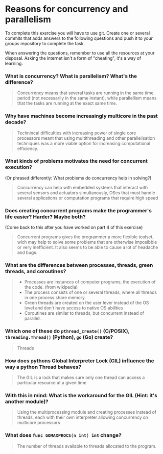 # Reasons for concurrency and parallelism


To complete this exercise you will have to use git. Create one or several commits that adds answers to the following questions and push it to your groups repository to complete the task.

When answering the questions, remember to use all the resources at your disposal. Asking the internet isn't a form of "cheating", it's a way of learning.

 ### What is concurrency? What is parallelism? What's the difference?
 > Concurrency means that several tasks are running in the same time period (not necessarily in the same instant), while parallellism means that the tasks are running at the exact same time.

 ### Why have machines become increasingly multicore in the past decade?
 > Technincal difficulties with increasing power of single core processors meant that using multithreading and other parallelisation techniques was a more viable option for increasing computational efficiency.

 ### What kinds of problems motivates the need for concurrent execution?
 (Or phrased differently: What problems do concurrency help in solving?)
 > Concurrency can help with embedded systems that interact with several sensors and actuators simultanously, OSes that must handle several applications or computation programs that require high speed

 ### Does creating concurrent programs make the programmer's life easier? Harder? Maybe both?
 (Come back to this after you have worked on part 4 of this exercise)
 > Concurrent programs gives the programmer a more flexible toolset, wich may help to solve some problems that are otherwise imposibble or very inefficient. It also seems to be able to cause a lot of headache and bugs.

 ### What are the differences between processes, threads, green threads, and coroutines?
 > - Processes are instances of computer programs, the execution of the code. (from wikipedia)
 > - The process consists of one or several threads, where all threads in one process share memory.
 > - Green threads are created on the user lever instead of the OS level and don't have access to native OS abilities
 > - Coroutines are similar to threads, but concurrent instead of parallell.

 ### Which one of these do `pthread_create()` (C/POSIX), `threading.Thread()` (Python), `go` (Go) create?
 > Threads

 ### How does pythons Global Interpreter Lock (GIL) influence the way a python Thread behaves?
 > The GIL is a lock that makes sure only one thread can access a particular resource at a given time

 ### With this in mind: What is the workaround for the GIL (Hint: it's another module)?
 > Using the multiprocessing module and creating processes instead of threads, each with their own interpreter allowing concurrency on multicore processors

 ### What does `func GOMAXPROCS(n int) int` change?
 > The number of threads available to threads allocated to the program.
